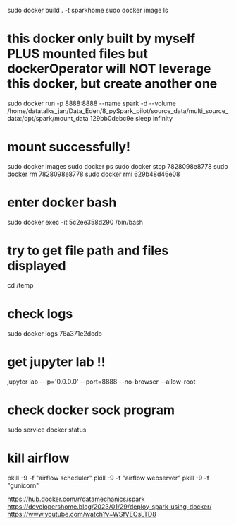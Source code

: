 sudo docker build . -t sparkhome
sudo docker image ls
# this docker only built by myself PLUS mounted files but dockerOperator will NOT leverage this docker, but create another one
sudo docker run -p 8888:8888 --name spark -d --volume /home/datatalks_jan/Data_Eden/8_pySpark_pilot/source_data/multi_source_data:/opt/spark/mount_data 129bb0debc9e sleep infinity
# mount successfully!

sudo docker images
sudo docker ps
sudo docker stop 7828098e8778
sudo docker rm 7828098e8778
sudo docker rmi 629b48d46e08

# enter docker bash
sudo docker exec -it 5c2ee358d290 /bin/bash
# try to get file path and files displayed
cd /temp

# check logs 
sudo docker logs 76a371e2dcdb
# get jupyter lab  !!
jupyter lab --ip='0.0.0.0' --port=8888 --no-browser --allow-root

# check docker sock program 
sudo service docker status

# kill airflow 
pkill -9 -f "airflow scheduler" 
pkill -9 -f "airflow webserver" 
pkill -9 -f "gunicorn"


https://hub.docker.com/r/datamechanics/spark
https://developershome.blog/2023/01/29/deploy-spark-using-docker/
https://www.youtube.com/watch?v=WSfVEOsLTD8

